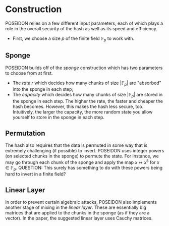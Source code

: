 # Construction

POSEIDON relies on a few different input parameters, each of which plays a role in the overall security of the hash as well as its speed and efficiency.
- First, we choose a size $p$ of the finite field $\mathbb{F}_p$ to work with.

## Sponge
POSEIDON builds off of the *sponge* construction which has two parameters to choose from at first.
- The *rate* $r$ which decides how many chunks of size $|\mathbb{F}_p|$ are "absorbed" into the sponge in each step;
- The *capacity* which decides how many chunks of size $|\mathbb{F}_p|$ are stored in the sponge in each step.
The higher the rate, the faster and cheaper the hash becomes. 
However, this makes the hash less secure, too.
Intuitively, the larger the capacity, the more random state you allow yourself to store in the sponge in each step. 

## Permutation
The hash also requires that the data is permuted in some way that is extremely challenging (if possible) to invert.
POSEIDON uses integer powers (on selected chunks in the sponge) to permute the state. 
For instance, we may go through each chunk of the sponge and apply the map $x \mapsto x^5$ for $x\in \mathbb{F}_p$.
QUESTION: This surely has something to do with these powers being hard to invert in a finite field?

## Linear Layer
In order to prevent certain algebraic attacks, POSEIDON also implements another stage of mixing in the *linear layer*. 
These are essentially big matrices that are applied to the chunks in the sponge (as if they are a vector).
In the paper, the suggested linear layer uses Cauchy matrices.